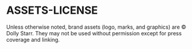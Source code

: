 # ASSETS-LICENSE

Unless otherwise noted, brand assets (logo, marks, and graphics) are © Dolly Starr. 
They may not be used without permission except for press coverage and linking.
